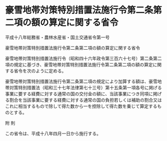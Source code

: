 # 豪雪地帯対策特別措置法施行令第二条第二項の額の算定に関する省令

平成十八年総務省・農林水産省・国土交通省令第一号

豪雪地帯対策特別措置法施行令第二条第二項の額の算定に関する省令

豪雪地帯対策特別措置法施行令（昭和四十六年政令第三百六十七号）第二条第二項の規定に基づき、豪雪地帯対策特別措置法施行令第二条第二項の額の算定に関する省令を次のように定める。

豪雪地帯対策特別措置法施行令第二条第二項の規定により加算する額は、豪雪地帯対策特別措置法（昭和三十七年法律第七十三号）第十五条第一項各号に掲げる事業に要する経費に対する通常の国の交付金の額に、当該事業につき同項に掲げる割合を当該事業に要する経費に対する通常の国の負担若しくは補助の割合又はこれに相当するもので除して得た数から一を控除して得た数を乗じて算定するものとする。

附 則

この省令は、平成十八年四月一日から施行する。
